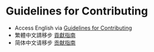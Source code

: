 # Guidelines for Contributing

- Access English via [Guidelines for Contributing](http://algorithm.yuanbin.me/en/faq/guidelines_for_contributing.md)
- 繁體中文請移步 [貢獻指南](http://algorithm.yuanbin.me/zh-tw/faq/guidelines_for_contributing.md)
- 简体中文请移步 [贡献指南](http://algorithm.yuanbin.me/zh-cn/faq/guidelines_for_contributing.md)
